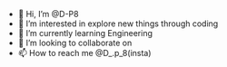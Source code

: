 - 👋 Hi, I’m @D-P8
- 👀 I’m interested in explore new things through coding
- 🌱 I’m currently learning Engineering
- 💞️ I’m looking to collaborate on 
- 📫 How to reach me @D_.p_8(insta)

<!---
D-P8/D-P8 is a ✨ special ✨ repository because its `README.md` (this file) appears on your GitHub profile.
You can click the Preview link to take a look at your changes.
--->
